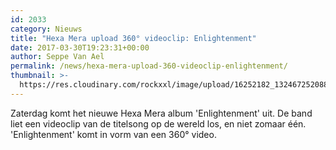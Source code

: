 ```yaml
---
id: 2033
category: Nieuws
title: "Hexa Mera upload 360° videoclip: Enlightenment"
date: 2017-03-30T19:23:31+00:00
author: Seppe Van Ael
permalink: /news/hexa-mera-upload-360-videoclip-enlightenment/
thumbnail: >-
  https://res.cloudinary.com/rockxxl/image/upload/16252182_1324672520889098_3477984979230228662_o.jpg
---
```

Zaterdag komt het nieuwe Hexa Mera album 'Enlightenment' uit. De band liet een videoclip van de titelsong op de wereld los, en niet zomaar één. 'Enlightenment' komt in vorm van een 360° video.
